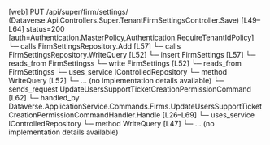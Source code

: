 [web] PUT /api/super/firm/settings/  (Dataverse.Api.Controllers.Super.TenantFirmSettingsController.Save)  [L49–L64] status=200 [auth=Authentication.MasterPolicy,Authentication.RequireTenantIdPolicy]
  └─ calls FirmSettingsRepository.Add [L57]
  └─ calls FirmSettingsRepository.WriteQuery [L52]
  └─ insert FirmSettings [L57]
    └─ reads_from FirmSettingss
  └─ write FirmSettings [L52]
    └─ reads_from FirmSettingss
  └─ uses_service IControlledRepository<FirmSettings>
    └─ method WriteQuery [L52]
      └─ ... (no implementation details available)
  └─ sends_request UpdateUsersSupportTicketCreationPermissionCommand [L62]
    └─ handled_by Dataverse.ApplicationService.Commands.Firms.UpdateUsersSupportTicketCreationPermissionCommandHandler.Handle [L26–L69]
      └─ uses_service IControlledRepository<User>
        └─ method WriteQuery [L47]
          └─ ... (no implementation details available)

